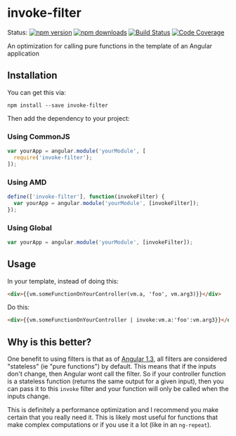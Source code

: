 # invoke-filter

Status:
[![npm version](https://img.shields.io/npm/v/invoke-filter.svg?style=flat-square)](https://www.npmjs.org/package/invoke-filter)
[![npm downloads](https://img.shields.io/npm/dm/invoke-filter.svg?style=flat-square)](http://npm-stat.com/charts.html?package=invoke-filter&from=2015-08-01)
[![Build Status](https://img.shields.io/travis/kentcdodds/invoke-filter.svg?style=flat-square)](https://travis-ci.org/kentcdodds/invoke-filter)
[![Code Coverage](https://img.shields.io/codecov/c/github/kentcdodds/invoke-filter.svg?style=flat-square)](https://codecov.io/github/kentcdodds/invoke-filter)

An optimization for calling pure functions in the template of an Angular application

## Installation

You can get this via:

```
npm install --save invoke-filter
```

Then add the dependency to your project:

### Using CommonJS

```javascript
var yourApp = angular.module('yourModule', [
  require('invoke-filter');
]);
```

### Using AMD

```javascript
define(['invoke-filter'], function(invokeFilter) {
  var yourApp = angular.module('yourModule', [invokeFilter]);
});
```

### Using Global

```javascript
var yourApp = angular.module('yourModule', [invokeFilter]);
```

## Usage

In your template, instead of doing this:

```html
<div>{{vm.someFunctionOnYourController(vm.a, 'foo', vm.arg3)}}</div>
```

Do this:

```html
<div>{{vm.someFunctionOnYourController | invoke:vm.a:'foo':vm.arg3}}</div>
```

## Why is this better?

One benefit to using filters is that as of
[Angular
1.3](https://github.com/angular/angular.js/blob/master/CHANGELOG.md#130-rc2-tactile-perception-2014-09-16),
all filters are considered "stateless" (ie "pure functions") by default. This means that if the inputs don't change,
then Angular wont call the filter. So if your controller function is a stateless function (returns the same output for a
given input), then you can pass it to this `invoke` filter and your function will only be called when the inputs change.

This is definitely a performance optimization and I recommend you make certain that you really need it. This is likely
most useful for functions that make complex computations or if you use it a lot (like in an `ng-repeat`).

